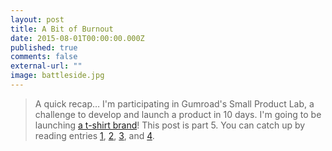 ```yaml
---
layout: post
title: A Bit of Burnout
date: 2015-08-01T00:00:00.000Z
published: true
comments: false
external-url: ""
image: battleside.jpg
---
```

> A quick recap&hellip; I&#39;m participating in Gumroad&#39;s Small Product Lab, a challenge to develop and launch a product in 10 days. I&#39;m going to be launching [a t-shirt brand](https://gumroad.com/gpxl/follow)! This post is part 5. You can catch up by reading entries [1](/2015/07/28/one-small-step.html), [2](/2015/07/29/spl-day-2--planning.html), [3](/2015/07/30/hitting-a-rough-patch.html), and [4](/2015/07/31/unexpected-perspective.html).


